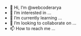 - 👋 Hi, I’m @webcoderarya
- 👀 I’m interested in ...
- 🌱 I’m currently learning ...
- 💞️ I’m looking to collaborate on ...
- 📫 How to reach me ...

<!---
webcoderarya/webcoderarya is a ✨ special ✨ repository because its `README.md` (this file) appears on your GitHub profile.
You can click the Preview link to take a look at your changes.
--->

